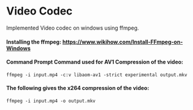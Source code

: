 # Video Codec
 Implemented Video codec on windows using ffmpeg.


#### Installing the ffmpeg: https://www.wikihow.com/Install-FFmpeg-on-Windows

#### Command Prompt Command used for AV1 Compression of the video:
```
ffmpeg -i input.mp4 -c:v libaom-av1 -strict experimental output.mkv
```

#### The following gives the x264 compression of the video:
```
ffmpeg -i input.mp4 -o output.mkv
```
